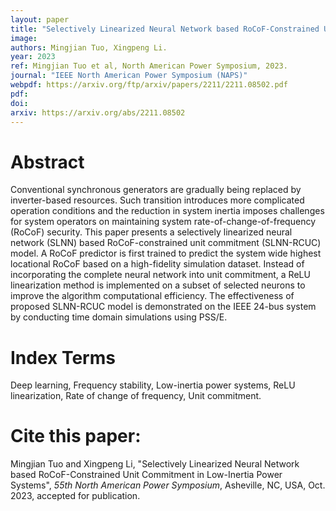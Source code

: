 ```yaml
---
layout: paper
title: "Selectively Linearized Neural Network based RoCoF-Constrained Unit Commitment in Low-Inertia Power Systems"
image: 
authors: Mingjian Tuo, Xingpeng Li.
year: 2023
ref: Mingjian Tuo et al, North American Power Symposium, 2023.
journal: "IEEE North American Power Symposium (NAPS)"
webpdf: https://arxiv.org/ftp/arxiv/papers/2211/2211.08502.pdf
pdf: 
doi: 
arxiv: https://arxiv.org/abs/2211.08502
---
```


# Abstract
Conventional synchronous generators are gradually being replaced by inverter-based resources. Such transition introduces more complicated operation conditions and the reduction in system inertia imposes challenges for system operators on maintaining system rate-of-change-of-frequency (RoCoF) security. This paper presents a selectively linearized neural network (SLNN) based RoCoF-constrained unit commitment (SLNN-RCUC) model. A RoCoF predictor is first trained to predict the system wide highest locational RoCoF based on a high-fidelity simulation dataset. Instead of incorporating the complete neural network into unit commitment, a ReLU linearization method is implemented on a subset of selected neurons to improve the algorithm computational efficiency. The effectiveness of proposed SLNN-RCUC model is demonstrated on the IEEE 24-bus system by conducting time domain simulations using PSS/E.

# Index Terms
Deep learning, Frequency stability, Low-inertia power systems, ReLU linearization, Rate of change of frequency, Unit commitment.

# Cite this paper:
Mingjian Tuo and Xingpeng Li, "Selectively Linearized Neural Network based RoCoF-Constrained Unit Commitment in Low-Inertia Power Systems", *55th North American Power Symposium*, Asheville, NC, USA, Oct. 2023, accepted for publication.
